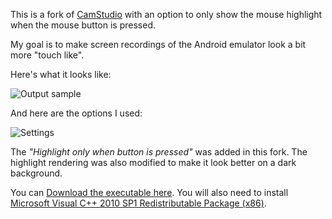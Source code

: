 This is a fork of [CamStudio][1] with an option to only show the mouse highlight when the mouse button is pressed.

My goal is to make screen recordings of the Android emulator look a bit more "touch like".

Here's what it looks like:

![Output sample](https://github.com/ajasmin/camstudio-mousedown-highlight/raw/master/android_vid_test.gif)

And here are the options I used:

![Settings](https://github.com/ajasmin/camstudio-mousedown-highlight/raw/master/settings.png)


The *"Highlight only when button is pressed"* was added in this fork. The highlight rendering was also modified to make it look better on a dark background.


You can [Download the executable here][2]. You will also need to install [Microsoft Visual C++ 2010 SP1 Redistributable Package (x86)][3].


  [1]: http://camstudio.org/
  [2]: https://github.com/downloads/ajasmin/camstudio-mousedown-highlight/camstudio-mousedown-highlight-build1.zip
  [3]: http://www.microsoft.com/downloads/en/details.aspx?FamilyID=c32f406a-f8fc-4164-b6eb-5328b8578f03
